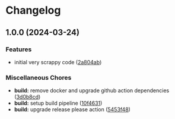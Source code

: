 # Changelog

## 1.0.0 (2024-03-24)


### Features

* initial very scrappy code ([2a804ab](https://github.com/adamcooke/bluebird/commit/2a804abe570ea00c2ee353545e0eea2bd277a410))


### Miscellaneous Chores

* **build:** remove docker and upgrade github action dependencies ([3d0b8cd](https://github.com/adamcooke/bluebird/commit/3d0b8cd5fdb3c678b513b2f6bf33a3723423af44))
* **build:** setup build pipeline ([10f4631](https://github.com/adamcooke/bluebird/commit/10f46312c3a5ea2307e5ddc3fbae577ca40041d3))
* **build:** upgrade release please action ([5453f48](https://github.com/adamcooke/bluebird/commit/5453f488a4d8a94dbaddf471805814d9a1cf9881))
